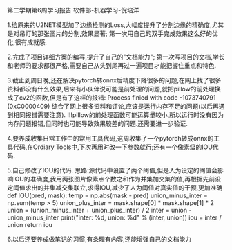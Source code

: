第二学期第6周学习报告
软件部-机器学习-倪培洋


1.给原来的U2NET模型加了边缘检测的Loss,大幅度提升了分割边缘的精确度,尤其是对吊灯的那张图片的分割,效果显著;
第一次用自己的双手完成效果这么好的优化,很有成就感.

2.完成了项目详细方案的编写,提升了自己的"文档能力";
第一次写项目的文档,学长和老师的要求都很严格,需要自己从头到尾再过一遍项目才能把握住重点和特色.

3.截止到周日晚,还在解决pytorch转onnx后精度下降很多的问题,在网上找了很多资料都没有什么效果,后来有小伙伴说可能是前处理的问题,就把pillow的前处理换成了cv2的函数,但是有了这样的报错:
Process finied with code -1073740791 (0xC0000409)
综合了网上很多资料和评论,应该是运行内存不足的问题(以后再遇到相同报错需要注意).
!!!pillow的前处理函数可能运算量较小,所以运行时没有因为内存问题报错,但同时也可能导致效果较差的问题.还需要进一步验证.

4.要养成收集日常工作中的常用工具代码,这周收集了一个pytorch转成onnx的工具代码,在Ordiary Tools中,下次再用时改一下参数就行;还有一个像素级的IOU代码.

5.自己修改了IOU的代码.
思路:源代码中设置了两个阈值,但是人为设定的阈值会影响IOU的准确度,我用两张图片像素点个数之和作为并集加交集的值,再根据先前设定阈值求出的并集减交集联立,求得IOU,减少了人为阈值对真实值的干预,更加准确
def IOU(pred, mask):
    temp = np.abs(mask - pred)
    union_minus_inter = np.sum(temp > 5)
    union_plus_inter = mask.shape[0] * mask.shape[1] * 2
    union = (union_minus_inter + union_plus_inter) / 2
    inter = union - union_minus_inter
    print("inter: %d, union: %d" % (inter, union))
    iou = inter / union
    return iou
    
6.以后还要养成做笔记的习惯,有条理有内容,还能增强自己的文档能力
